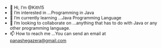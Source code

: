 - 👋 Hi, I’m @Kith15
- 👀 I’m interested in ...Programming in Java
- 🌱 I’m currently learning ...Java Programming Language
- 💞️ I’m looking to collaborate on ...anything that has to do with Java or any other programming language.
- 📫 How to reach me ...You can send an email at panashegazera@gmail.com

<!---
Kith15/Kith15 is a ✨ special ✨ repository because its `README.md` (this file) appears on your GitHub profile.
You can click the Preview link to take a look at your changes.
--->
